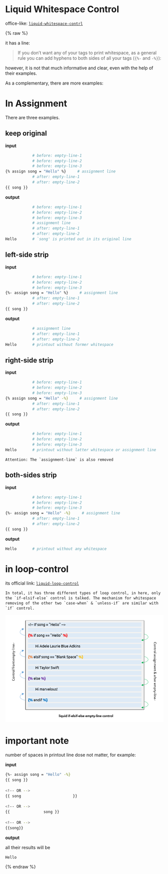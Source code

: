 ---
---

# Liquid Whitespace Control

office-like: [`liquid-whitespace-contrl`](https://shopify.github.io/liquid/basics/whitespace/)

{% raw %}

it has a line:

> If you don’t want any of your tags to print whitespace, as a general rule you can add hyphens to both sides of all your tags (`{%-` and `-%}`):

however, it is not that much informative and clear, even with the help of their examples.

As a complementary, there are more examples:



# In Assignment

There are three examples.

## keep original

**input**

```bash
            # before: empty-line-1
            # before: empty-line-2
            # before: empty-line-3
{% assign song = "Hello" %}     # assignment line
            # after: empty-line-1
            # after: empty-line-2
{{ song }}
```

**output**

```bash
            # before: empty-line-1
            # before: empty-line-2
            # before: empty-line-3
            # assignment line
            # after: empty-line-1
            # after: empty-line-2
Hello       # `song' is printed out in its original line
```


## left-side strip

**input**

```bash
            # before: empty-line-1
            # before: empty-line-2
            # before: empty-line-3
{%- assign song = "Hello" %}     # assignment line
            # after: empty-line-1
            # after: empty-line-2
{{ song }}
```

**output**

```bash
            # assignment line
            # after: empty-line-1
            # after: empty-line-2
Hello       # printout without former whitespace
```


## right-side strip

**input**

```bash
            # before: empty-line-1
            # before: empty-line-2
            # before: empty-line-3
{% assign song = "Hello" -%}     # assignment line
            # after: empty-line-1
            # after: empty-line-2
{{ song }}
```

**output**

```bash
            # before: empty-line-1
            # before: empty-line-2
            # before: empty-line-3
Hello       # printout without latter whitespace or assignment line
```

```note
Attention: The `assignment-line` is also removed
```


## both-sides strip

**input**

```bash
            # before: empty-line-1
            # before: empty-line-2
            # before: empty-line-3
{%- assign song = "Hello" -%}     # assignment line
            # after: empty-line-1
            # after: empty-line-2
{{ song }}
```

**output**

```bash
Hello       # printout without any whitespace
```


# in loop-control

its official link: [`liquid-loop-control`](https://shopify.github.io/liquid/tags/control-flow/)

```note
In total, it has three different types of loop control, in here, only the `if-elsif-else` control is talked. The mechanism for whitespace removing of the other two `case-when` & `unless-if` are similar with `if` control.
```


![`liquid-if-elsif-else-whitespace-control`](image/liquid-whitespace-control.png)




# important note

number of spaces in printout line dose not matter, for example:


**input**

```bash
{%- assign song = "Hello" -%}
{{ song }}

<!-- OR -->
{{ song                       }}

<!-- OR -->
{{               song }}

<!-- OR -->
{{song}}
```


**output**

all their results will be

```
Hello
```

{% endraw %}